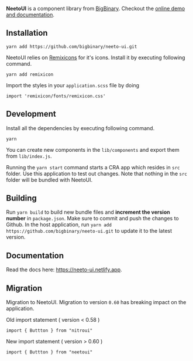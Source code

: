 **NeetoUI** is a component library from [BigBinary](https://www.bigbinary.com).
Checkout the [online demo and documentation](https://neeto-ui.netlify.app).

## Installation

```
yarn add https://github.com/bigbinary/neeto-ui.git
```

NeetoUI relies on [Remixicons](https://remixicon.com/) for it's icons.
Install it by executing following command.

```
yarn add remixicon
```

Import the styles in your `application.scss` file by doing

```
import 'remixicon/fonts/remixicon.css'
```

## Development

Install all the dependencies by executing following command.

```
yarn
```

You can create new components in the `lib/components` and export them from `lib/index.js`.

Running the `yarn start` command starts a CRA app which resides in `src` folder. Use this application to test out changes. Note that nothing in the `src` folder will be bundled with NeetoUI.

## Building

Run `yarn build` to build new bundle files and **increment the version number** in `package.json`.
Make sure to commit and push the changes to Github. In the host application, run `yarn add https://github.com/bigbinary/neeto-ui.git` to update it to the latest version.

## Documentation

Read the docs here: https://neeto-ui.netlify.app.

## Migration

Migration to NeetoUI. Migration to version `0.60` has breaking impact on the application. 

Old import statement ( version < 0.58 )

`import { Buttton } from "nitroui"`

New import statement ( version > 0.60 )

`import { Buttton } from "neetoui"`


